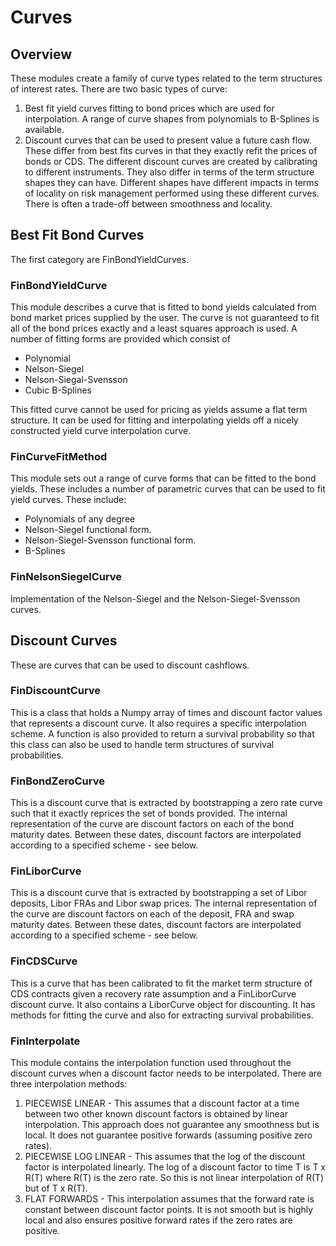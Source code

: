 # Curves
## Overview
These modules create a family of curve types related to the term structures of interest rates. There are two basic types of curve:

1. Best fit yield curves fitting to bond prices which are used for interpolation. A range of curve shapes from polynomials to B-Splines is available.
2. Discount curves that can be used to present value a future cash flow. These differ from best fits curves in that they exactly refit the prices of bonds or CDS. The different discount curves are created by calibrating to different instruments. They also differ in terms of the term structure shapes they can have. Different shapes have different impacts in terms of locality on risk management performed using these different curves. There is often a trade-off between smoothness and locality.

## Best Fit Bond Curves
The first category are FinBondYieldCurves.

### FinBondYieldCurve
This module describes a curve that is fitted to bond yields calculated from bond market prices supplied by the user. The curve is not guaranteed to fit all of the bond prices exactly and a least squares approach is used. A number of fitting forms are provided which consist of 

* Polynomial 
* Nelson-Siegel
* Nelson-Siegal-Svensson
* Cubic B-Splines

This fitted curve cannot be used for pricing as yields assume a flat term structure. It can be used for fitting and interpolating yields off a nicely constructed yield curve interpolation curve.

### FinCurveFitMethod
This module sets out a range of curve forms that can be fitted to the bond yields. These includes a number of parametric curves that can be used to fit yield curves. These include:
* Polynomials of any degree 
* Nelson-Siegel functional form. 
* Nelson-Siegel-Svensson functional form.
* B-Splines

### FinNelsonSiegelCurve
Implementation of the Nelson-Siegel and the Nelson-Siegel-Svensson curves.

## Discount Curves
These are curves that can be used to discount cashflows.

### FinDiscountCurve
This is a class that holds a Numpy array of times and discount factor values that represents a discount curve. It also requires a specific interpolation scheme. A function is also provided to return a survival probability so that this class can also be used to handle term structures of survival probabilities.

### FinBondZeroCurve
This is a discount curve that is extracted by bootstrapping a zero rate curve such that it exactly reprices the set of bonds provided. The internal representation of the curve are discount factors on each of the bond maturity dates. Between these dates, discount factors are interpolated according to a specified scheme - see below.

### FinLiborCurve
This is a discount curve that is extracted by bootstrapping a set of Libor deposits, Libor FRAs and Libor swap prices. The internal representation of the curve are discount factors on each of the deposit, FRA and swap maturity dates. Between these dates, discount factors are interpolated according to a specified scheme - see below.

### FinCDSCurve
This is a curve that has been calibrated to fit the market term structure of CDS contracts given a recovery rate assumption and a FinLiborCurve discount curve. It also contains a LiborCurve object for discounting. It has methods for fitting the curve and also for extracting survival probabilities.

### FinInterpolate
This module contains the interpolation function used throughout the discount curves when a discount factor needs to be interpolated. There are three interpolation methods:

1. PIECEWISE LINEAR - This assumes that a discount factor at a time between two other known discount factors is obtained by linear interpolation. This approach does not guarantee any smoothness but is local. It does not guarantee positive forwards (assuming positive zero rates).
2. PIECEWISE LOG LINEAR - This assumes that the log of the discount factor is interpolated linearly. The log of a discount factor to time T is T x R(T) where R(T) is the zero rate. So this is not linear interpolation of R(T) but of T x R(T).
3. FLAT FORWARDS - This interpolation assumes that the forward rate is constant between discount factor points. It is not smooth but is highly local and also ensures positive forward rates if the zero rates are positive.

